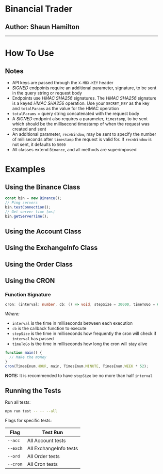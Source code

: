 # Binancial Trader

## Author: Shaun Hamilton

---

# How To Use

## Notes

- API keys are passed through the `X-MBX-KEY` header
- _SIGNED_ endpoints require an additional parameter, signature, to be sent in the query string or request body
- Endpoints use _HMAC SHA256_ signatures. The _HMAC SHA256_ signature is a keyed _HMAC SHA256_ operation. Use your `SECRET_KEY` as the key and `totalParams` as the value for the HMAC operation
- `totalParams` = query string concatenated with the request body
- A _SIGNED_ endpoint also requires a parameter, `timestamp`, to be sent which should be the millisecond timestamp of when the request was created and sent
- An additional parameter, `recvWindow`, may be sent to specify the number of milliseconds after `timestamp` the request is valid for. If `recvWindow` is not sent, it defaults to `5000`
- All classes extend `Binance`, and all methods are superimposed

# Examples

## Using the Binance Class

```ts
const bin = new Binance();
// Ping servers
bin.testConnection();
// Get server time [ms]
bin.getServerTime();
```

## Using the Account Class

## Using the ExchangeInfo Class

## Using the Order Class

## Using the CRON

### Function Signature

```ts
cron: (interval: number, cb: () => void, stepSize = 30000, timeToGo = 60000) => void
```

_Where:_

- `interval` is the time in milliseconds between each execution
- `cb` is the callback function to execute
- `stepSize` is the time in milliseconds how frequently the cron will check if `interval` has passed
- `timeToGo` is the time in milliseconds how long the cron will stay alive

```ts
function main() {
  // Make the money
}
cron(TimesEnum.HOUR, main, TimesEnum.MINUTE, TimesEnum.WEEK * 52);
```

**NOTE:** It is recommended to have `stepSize` be no more than half `interval`

## Running the Tests

Run all tests:

```sh
npm run test -- -- --all
```

Flags for specific tests:

| Flag     | Test Run               |
| -------- | ---------------------- |
| `--acc`  | All Account tests      |
| `--exch` | All ExchangeInfo tests |
| `--ord`  | All Order tests        |
| `--cron` | All Cron tests         |
